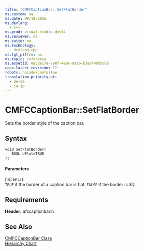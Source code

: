 ```yaml
---
title: "CMFCCaptionBar::SetFlatBorder"
ms.custom: na
ms.date: 09/19/2016
ms.devlang: 
  - C++
ms.prod: visual-studio-dev14
ms.reviewer: na
ms.suite: na
ms.technology: 
  - devlang-cpp
ms.tgt_pltfrm: na
ms.topic: reference
ms.assetid: 0a32e17a-798f-4e9c-8aab-b3ed449db8b5
caps.latest.revision: 12
robots: noindex,nofollow
translation.priority.ht: 
  - de-de
  - ja-jp
---
```

# CMFCCaptionBar::SetFlatBorder
Sets the border style of the caption bar.  
  
## Syntax  
  
```  
void SetFlatBorder(  
   BOOL bFlat=TRUE   
);  
```  
  
#### Parameters  
 [in] `bFlat`  
 `TRUE` if the border of a caption bar is flat. `FALSE` if the border is 3D.  
  
## Requirements  
 **Header:** afxcaptionbar.h  
  
## See Also  
 [CMFCCaptionBar Class](../vs140/CMFCCaptionBar-Class.md)   
 [Hierarchy Chart](../vs140/Hierarchy-Chart.md)